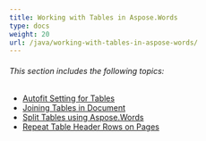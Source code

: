 ```yaml
---
title: Working with Tables in Aspose.Words
type: docs
weight: 20
url: /java/working-with-tables-in-aspose-words/
---
```


###### This section includes the following topics:

- [Autofit Setting for Tables](https://docs.aspose.com/words/java/autofit-setting-for-tables/)
- [Joining Tables in Document](https://docs.aspose.com/words/java/joining-tables-in-document/)
- [Split Tables using Aspose.Words](https://docs.aspose.com/words/java/split-tables-using-aspose-words/)
- [Repeat Table Header Rows on Pages](https://docs.aspose.com/words/java/repeat-table-header-rows-on-pages/)
